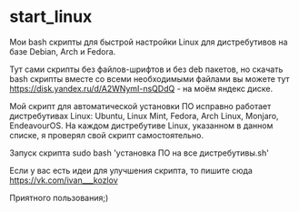 # start_linux
Мои bash скрипты для быстрой настройки Linux для дистребутивов на базе Debian, Arch и Fedora.

Тут сами скрипты без файлов-шрифтов и без deb пакетов, но скачать bash скрипты вместе со всеми необходимыми файлами вы можете тут https://disk.yandex.ru/d/A2WNymI-nsQDdQ - на моём яндекс диске.

Мой скрипт для автоматической установки ПО исправно работает дистребутивах Linux: Ubuntu, Linux Mint, Fedora, Arch Linux, Monjaro, EndeavourOS. На каждом дистребутиве Linux, указанном в данном списке, я проверял свой скрипт самостоятельно.

Запуск скрипта
sudo bash 'установка ПО на все дистребутивы.sh'

Если у вас есть идеи для улучшения скрипта, то пишите сюда https://vk.com/ivan___kozlov

Приятного пользования;)
